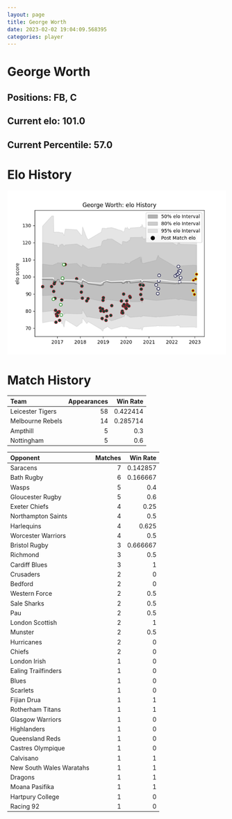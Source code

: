 ```yaml
---  
layout: page  
title: George Worth  
date: 2023-02-02 19:04:09.568395  
categories: player  
---
```

# George Worth

## Positions: FB, C

## Current elo: 101.0

## Current Percentile: 57.0

# Elo History


![elo history](history_GeorgeWorth.png)
# Match History


| Team             |   Appearances |   Win Rate |
|:-----------------|--------------:|-----------:|
| Leicester Tigers |            58 |   0.422414 |
| Melbourne Rebels |            14 |   0.285714 |
| Ampthill         |             5 |   0.3      |
| Nottingham       |             5 |   0.6      |

| Opponent                 |   Matches |   Win Rate |
|:-------------------------|----------:|-----------:|
| Saracens                 |         7 |   0.142857 |
| Bath Rugby               |         6 |   0.166667 |
| Wasps                    |         5 |   0.4      |
| Gloucester Rugby         |         5 |   0.6      |
| Exeter Chiefs            |         4 |   0.25     |
| Northampton Saints       |         4 |   0.5      |
| Harlequins               |         4 |   0.625    |
| Worcester Warriors       |         4 |   0.5      |
| Bristol Rugby            |         3 |   0.666667 |
| Richmond                 |         3 |   0.5      |
| Cardiff Blues            |         3 |   1        |
| Crusaders                |         2 |   0        |
| Bedford                  |         2 |   0        |
| Western Force            |         2 |   0.5      |
| Sale Sharks              |         2 |   0.5      |
| Pau                      |         2 |   0.5      |
| London Scottish          |         2 |   1        |
| Munster                  |         2 |   0.5      |
| Hurricanes               |         2 |   0        |
| Chiefs                   |         2 |   0        |
| London Irish             |         1 |   0        |
| Ealing Trailfinders      |         1 |   0        |
| Blues                    |         1 |   0        |
| Scarlets                 |         1 |   0        |
| Fijian Drua              |         1 |   1        |
| Rotherham Titans         |         1 |   1        |
| Glasgow Warriors         |         1 |   0        |
| Highlanders              |         1 |   0        |
| Queensland Reds          |         1 |   0        |
| Castres Olympique        |         1 |   0        |
| Calvisano                |         1 |   1        |
| New South Wales Waratahs |         1 |   1        |
| Dragons                  |         1 |   1        |
| Moana Pasifika           |         1 |   1        |
| Hartpury College         |         1 |   0        |
| Racing 92                |         1 |   0        |